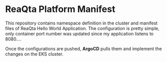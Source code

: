 # ReaQta Platform Manifest

This repository contains namespace definition in the cluster and manifest files of ReaQta Hello World Application. The configuration is pretty simple, only container port number was updated since my application listens to 8080.... 

Once the configurations are pushed, **ArgoCD** pulls them and implement the changes on the EKS cluster. 